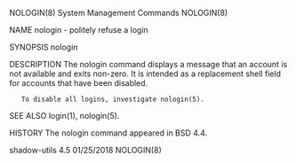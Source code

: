 NOLOGIN(8)                                                                            System Management Commands                                                                            NOLOGIN(8)

NAME
       nologin - politely refuse a login

SYNOPSIS
       nologin

DESCRIPTION
       The nologin command displays a message that an account is not available and exits non-zero. It is intended as a replacement shell field for accounts that have been disabled.

       To disable all logins, investigate nologin(5).

SEE ALSO
       login(1), nologin(5).

HISTORY
       The nologin command appeared in BSD 4.4.

shadow-utils 4.5                                                                              01/25/2018                                                                                    NOLOGIN(8)
